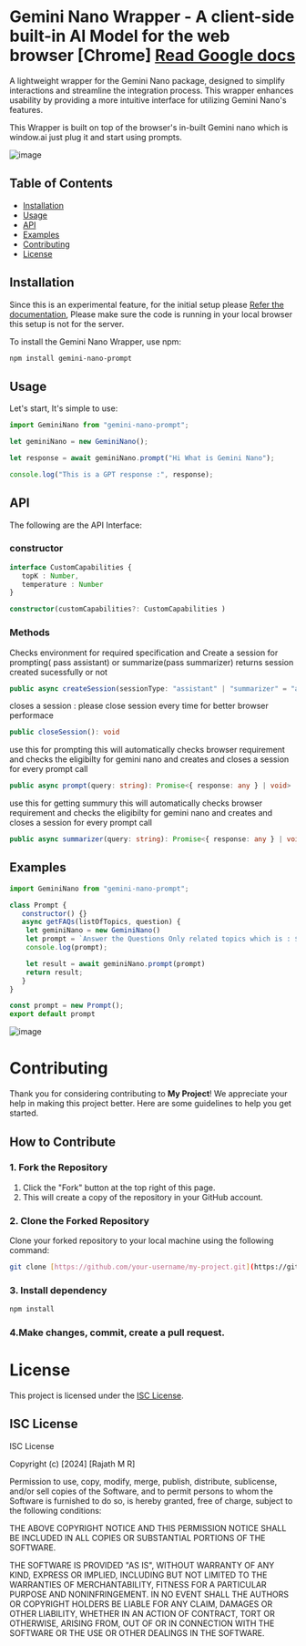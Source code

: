 
# Gemini Nano Wrapper - A client-side built-in AI Model for the web browser [Chrome] [Read Google docs](https://developer.chrome.com/docs/ai/built-in)

A lightweight wrapper for the Gemini Nano package, designed to simplify interactions and streamline the integration process. This wrapper enhances usability by providing a more intuitive interface for utilizing Gemini Nano's features.

This Wrapper is built on top of the browser's in-built Gemini nano which is window.ai just plug it and start using prompts.

![image](https://github.com/user-attachments/assets/4720d753-4e20-447d-a6cc-7b4078d23ec3)


## Table of Contents
- [Installation](#installation)
- [Usage](#usage)
- [API](#api)
- [Examples](#examples)
- [Contributing](#contributing)
- [License](#license)

## Installation
Since this is an experimental feature, for the initial setup please [Refer the documentation](https://medium.com/@akashtdev/chromes-gemini-nano-and-window-ai-for-offline-ai-28231a716c0b),
Please make sure the code is running in your local browser this setup is not for the server.

To install the Gemini Nano Wrapper, use npm:
```bash
npm install gemini-nano-prompt
```


## Usage

Let's start, It's simple to use:

```js
import GeminiNano from "gemini-nano-prompt";

let geminiNano = new GeminiNano();

let response = await geminiNano.prompt("Hi What is Gemini Nano");

console.log("This is a GPT response :", response);
```
## API

The following are the API Interface:
### constructor
 ```ts
interface CustomCapabilities {
    topK : Number,
    temperature : Number
}

constructor(customCapabilities?: CustomCapabilities )
```

### Methods

Checks environment for required specification and Create a session for prompting( pass assistant) or summarize(pass summarizer) returns session created sucessfully or not
 ```ts
 public async createSession(sessionType: "assistant" | "summarizer" = "assistant"): Promise<boolean>
```

closes a session : please close session every time for better browser performace
 ```ts
public closeSession(): void 
```

use this for prompting this will automatically checks browser requirement and checks the eligibilty for gemini nano and creates and closes a session for every prompt call 
 ```ts
public async prompt(query: string): Promise<{ response: any } | void>
```

use this for getting summury this will automatically checks browser requirement and checks the eligibilty for gemini nano and creates and closes a session for every prompt call 
 ```ts
public async summarizer(query: string): Promise<{ response: any } | void>
```

## Examples

```js
import GeminiNano from "gemini-nano-prompt";

class Prompt {
   constructor() {}
   async getFAQs(listOfTopics, question) {
    let geminiNano = new GeminiNano()
    let prompt = `Answer the Questions Only related topics which is : ${listOfTopics} The Question is : ${question} if is not relavent topics: ${listOfTopics} Rspond with a Apology note`;
    console.log(prompt);

    let result = await geminiNano.prompt(prompt)
    return result;
   }
}

const prompt = new Prompt();
export default prompt
```

![image](https://github.com/user-attachments/assets/10bccfab-4170-4cfd-a7d0-d0765868ff13)




# Contributing

Thank you for considering contributing to **My Project**! We appreciate your help in making this project better. Here are some guidelines to help you get started.

## How to Contribute

### 1. Fork the Repository

1. Click the "Fork" button at the top right of this page.
2. This will create a copy of the repository in your GitHub account.

### 2. Clone the Forked Repository

Clone your forked repository to your local machine using the following command:

```bash
git clone [https://github.com/your-username/my-project.git](https://github.com/Rajath2000/gemini-nano-web.git)
```
### 3. Install dependency

```bash
npm install
```

### 4.Make changes, commit, create a pull request.

# License

This project is licensed under the [ISC License](LICENSE).

## ISC License

ISC License

Copyright (c) [2024] [Rajath M R]

Permission to use, copy, modify, merge, publish, distribute, sublicense, and/or sell copies of the Software, and to permit persons to whom the Software is furnished to do so, is hereby granted, free of charge, subject to the following conditions:

THE ABOVE COPYRIGHT NOTICE AND THIS PERMISSION NOTICE SHALL BE INCLUDED IN ALL COPIES OR SUBSTANTIAL PORTIONS OF THE SOFTWARE.

THE SOFTWARE IS PROVIDED "AS IS", WITHOUT WARRANTY OF ANY KIND, EXPRESS OR IMPLIED, INCLUDING BUT NOT LIMITED TO THE WARRANTIES OF MERCHANTABILITY, FITNESS FOR A PARTICULAR PURPOSE AND NONINFRINGEMENT. IN NO EVENT SHALL THE AUTHORS OR COPYRIGHT HOLDERS BE LIABLE FOR ANY CLAIM, DAMAGES OR OTHER LIABILITY, WHETHER IN AN ACTION OF CONTRACT, TORT OR OTHERWISE, ARISING FROM, OUT OF OR IN CONNECTION WITH THE SOFTWARE OR THE USE OR OTHER DEALINGS IN THE SOFTWARE.






